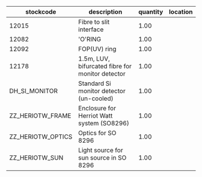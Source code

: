 |stockcode|description|quantity|location|
|---------|-----------|--------|--------|
|12015|Fibre to slit interface|1.00||
|12082|'O'RING|1.00||
|12092|FOP(UV) ring|1.00||
|12178|1.5m, LUV, bifurcated fibre for monitor detector|1.00||
|DH_SI_MONITOR|Standard Si monitor detector (un-cooled)|1.00||
|ZZ_HERIOTW_FRAME|Enclosure for Herriot Watt system (SO8296)|1.00||
|ZZ_HERIOTW_OPTICS|Optics for SO 8296|1.00||
|ZZ_HERIOTW_SUN|Light source for sun source in SO 8296|1.00||
